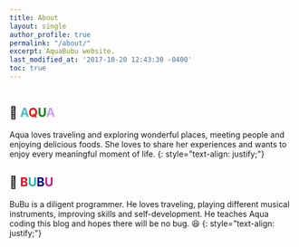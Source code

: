 ```yaml
---
title: About
layout: single
author_profile: true
permalink: "/about/"
excerpt: AquaBubu website.
last_modified_at: '2017-10-20 12:43:30 -0400'
toc: true
---
```


<figure style="width: 650px" class="align-center">
  <img src="{{ site.url }}{{ site.baseurl }}/assets/images/about.png" alt="">
  <figcaption></figcaption>
</figure>

## :blue_heart: <font color="#3FBCC6">A</font><font color="red">Q</font><font color="green">U</font><font color="#CE9CF8">A</font>
Aqua loves traveling and exploring wonderful places, meeting people and enjoying delicious foods. She loves to share her experiences and wants to enjoy every meaningful moment of life.
{: style="text-align: justify;"}

## :blue_heart: <font color="#ED031D">B</font><font color="LightSeaGreen">U</font><font color="navy">B</font><font color="MediumVioletRed">U</font>
BuBu is a diligent programmer. He loves traveling, playing different musical instruments, improving skills and self-development. He teaches Aqua coding this blog and hopes there will be no bug. :satisfied:
{: style="text-align: justify;"}